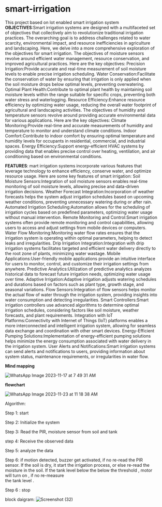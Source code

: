 # smart-irrigation
This project based on Iot enabled smart irrigation system
**OBJECTIVES**:Smart irrigation systems are designed with a multifaceted set of objectives that collectively aim to revolutionize traditional irrigation practices. The overarching goal is to address challenges related to water scarcity, environmental impact, and resource inefficiencies in agriculture and landscaping. Here, we delve into a more comprehensive exploration of the objectives for smart irrigation.
The objectives of moisture sensors revolve around efficient water management, resource conservation, and improved agricultural practices. Here are the key objectives:
Precision Irrigation:Provide accurate and real-time measurement of soil moisture levels to enable precise irrigation scheduling.
Water Conservation:Facilitate the conservation of water by ensuring that irrigation is only applied when the soil moisture drops below optimal levels, preventing overwatering.
Optimal Plant Health:Contribute to optimal plant health by maintaining soil moisture levels within the range suitable for specific crops, preventing both water stress and waterlogging.
Resource Efficiency:Enhance resource efficiency by optimizing water usage, reducing the overall water footprint of agricultural and landscaping activities.
The objectives of humidity and temperature sensors revolve around providing accurate environmental data for various applications. Here are the key objectives:
Climate Monitoring:Provide real-time and accurate measurements of humidity and temperature to monitor and understand climate conditions.
Indoor Comfort:Contribute to indoor comfort by ensuring optimal temperature and humidity levels for occupants in residential, commercial, and industrial spaces.
Energy Efficiency:Support energy-efficient HVAC systems by providing data that enables precise control over heating, ventilation, and air conditioning based on environmental conditions.

**FEATURES**:
mart irrigation systems incorporate various features that leverage technology to enhance efficiency, conserve water, and optimize resource usage. Here are some key features of smart irrigation:
Soil Moisture Sensors:Integration of soil moisture sensors enables real-time monitoring of soil moisture levels, allowing precise and data-driven irrigation decisions.
Weather Forecast Integration:Incorporation of weather forecasts helps the system adjust irrigation schedules based on upcoming weather conditions, preventing unnecessary watering during or after rain.
Automated Irrigation Scheduling:Automation allows for the scheduling of irrigation cycles based on predefined parameters, optimizing water usage without manual intervention.
Remote Monitoring and Control:Smart irrigation systems often provide remote monitoring and control capabilities, allowing users to access and adjust settings from mobile devices or computers.
Water Flow Monitoring:Monitoring water flow rates ensures that the irrigation system is operating within optimal parameters, helping to detect leaks and irregularities.
Drip Irrigation Integration:Integration with drip irrigation systems facilitates targeted and efficient water delivery directly to the root zone of plants, minimizing water wastage.
Mobile Applications:User-friendly mobile applications provide an intuitive interface for users to monitor, control, and customize their irrigation settings from anywhere.
Predictive Analytics:Utilization of predictive analytics analyzes historical data to forecast future irrigation needs, optimizing water usage over time.
Adaptive Irrigation:Adaptive irrigation adjusts watering schedules and durations based on factors such as plant type, growth stage, and seasonal variations.
Flow Sensors:Integration of flow sensors helps monitor the actual flow of water through the irrigation system, providing insights into water consumption and detecting irregularities.
Smart Controllers:Smart irrigation controllers use advanced algorithms to determine optimal irrigation schedules, considering factors like soil moisture, weather forecasts, and plant requirements.
Integration with IoT Platforms:Connectivity with Internet of Things (IoT) platforms enables a more interconnected and intelligent irrigation system, allowing for seamless data exchange and coordination with other smart devices.
Energy-Efficient Pumping Solutions:Implementation of energy-efficient pumping solutions helps minimize the energy consumption associated with water delivery in the irrigation system.
User Alerts and Notifications:Smart irrigation systems can send alerts and notifications to users, providing information about system status, maintenance requirements, or irregularities in water flow.

**Mind mapping**

![WhatsApp Image 2023-11-17 at 7 49 31 AM](https://github.com/Sandeshmathai/smart-irrigation/assets/149514171/c5758ea8-5c2d-4e53-853d-eddb3c8baf97)

**flowchart**

![WhatsApp Image 2023-11-23 at 11 18 38 AM](https://github.com/Sandeshmathai/smart-irrigation/assets/149514171/ef8d5ac9-b067-4f26-9b92-0ce9fdcc690f)

Algorithm:

Step 1: start

Step 2: Initialize the system

Step 3: Read the PIR, moisture sensor from soil and tank

step 4: Receive the observed data 

Step 5: analyze the data

Step 6: if motion detected, buzzer get activated, if no re-read the PIR sensor.
             If the soil is dry, it start the irrigation process, or else re-read the moisture in the soil.
             If the tank level below the below the threshold , motor will turn on , if no re-measure   
              the tank level .
              
Step 6 : stop

block daigram:
![Screenshot (32)](https://github.com/vaishnavipoojary19/Smart-irrigation/assets/149662396/7bf596ee-8d4f-476a-bdce-61cd64213c6e)






